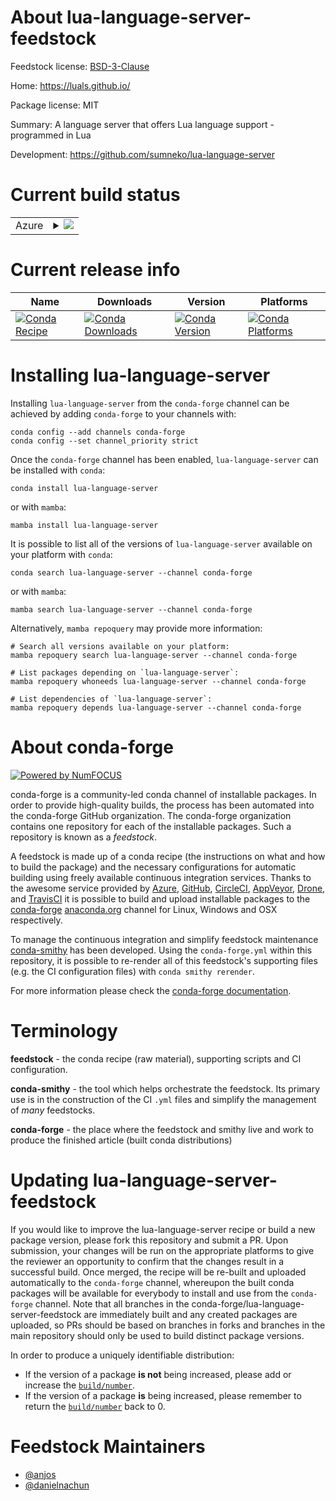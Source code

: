 About lua-language-server-feedstock
===================================

Feedstock license: [BSD-3-Clause](https://github.com/conda-forge/lua-language-server-feedstock/blob/main/LICENSE.txt)

Home: https://luals.github.io/

Package license: MIT

Summary: A language server that offers Lua language support - programmed in Lua

Development: https://github.com/sumneko/lua-language-server

Current build status
====================


<table>
    
  <tr>
    <td>Azure</td>
    <td>
      <details>
        <summary>
          <a href="https://dev.azure.com/conda-forge/feedstock-builds/_build/latest?definitionId=25489&branchName=main">
            <img src="https://dev.azure.com/conda-forge/feedstock-builds/_apis/build/status/lua-language-server-feedstock?branchName=main">
          </a>
        </summary>
        <table>
          <thead><tr><th>Variant</th><th>Status</th></tr></thead>
          <tbody><tr>
              <td>linux_64</td>
              <td>
                <a href="https://dev.azure.com/conda-forge/feedstock-builds/_build/latest?definitionId=25489&branchName=main">
                  <img src="https://dev.azure.com/conda-forge/feedstock-builds/_apis/build/status/lua-language-server-feedstock?branchName=main&jobName=linux&configuration=linux%20linux_64_" alt="variant">
                </a>
              </td>
            </tr><tr>
              <td>linux_aarch64</td>
              <td>
                <a href="https://dev.azure.com/conda-forge/feedstock-builds/_build/latest?definitionId=25489&branchName=main">
                  <img src="https://dev.azure.com/conda-forge/feedstock-builds/_apis/build/status/lua-language-server-feedstock?branchName=main&jobName=linux&configuration=linux%20linux_aarch64_" alt="variant">
                </a>
              </td>
            </tr><tr>
              <td>linux_ppc64le</td>
              <td>
                <a href="https://dev.azure.com/conda-forge/feedstock-builds/_build/latest?definitionId=25489&branchName=main">
                  <img src="https://dev.azure.com/conda-forge/feedstock-builds/_apis/build/status/lua-language-server-feedstock?branchName=main&jobName=linux&configuration=linux%20linux_ppc64le_" alt="variant">
                </a>
              </td>
            </tr><tr>
              <td>osx_64</td>
              <td>
                <a href="https://dev.azure.com/conda-forge/feedstock-builds/_build/latest?definitionId=25489&branchName=main">
                  <img src="https://dev.azure.com/conda-forge/feedstock-builds/_apis/build/status/lua-language-server-feedstock?branchName=main&jobName=osx&configuration=osx%20osx_64_" alt="variant">
                </a>
              </td>
            </tr><tr>
              <td>osx_arm64</td>
              <td>
                <a href="https://dev.azure.com/conda-forge/feedstock-builds/_build/latest?definitionId=25489&branchName=main">
                  <img src="https://dev.azure.com/conda-forge/feedstock-builds/_apis/build/status/lua-language-server-feedstock?branchName=main&jobName=osx&configuration=osx%20osx_arm64_" alt="variant">
                </a>
              </td>
            </tr>
          </tbody>
        </table>
      </details>
    </td>
  </tr>
</table>

Current release info
====================

| Name | Downloads | Version | Platforms |
| --- | --- | --- | --- |
| [![Conda Recipe](https://img.shields.io/badge/recipe-lua--language--server-green.svg)](https://anaconda.org/conda-forge/lua-language-server) | [![Conda Downloads](https://img.shields.io/conda/dn/conda-forge/lua-language-server.svg)](https://anaconda.org/conda-forge/lua-language-server) | [![Conda Version](https://img.shields.io/conda/vn/conda-forge/lua-language-server.svg)](https://anaconda.org/conda-forge/lua-language-server) | [![Conda Platforms](https://img.shields.io/conda/pn/conda-forge/lua-language-server.svg)](https://anaconda.org/conda-forge/lua-language-server) |

Installing lua-language-server
==============================

Installing `lua-language-server` from the `conda-forge` channel can be achieved by adding `conda-forge` to your channels with:

```
conda config --add channels conda-forge
conda config --set channel_priority strict
```

Once the `conda-forge` channel has been enabled, `lua-language-server` can be installed with `conda`:

```
conda install lua-language-server
```

or with `mamba`:

```
mamba install lua-language-server
```

It is possible to list all of the versions of `lua-language-server` available on your platform with `conda`:

```
conda search lua-language-server --channel conda-forge
```

or with `mamba`:

```
mamba search lua-language-server --channel conda-forge
```

Alternatively, `mamba repoquery` may provide more information:

```
# Search all versions available on your platform:
mamba repoquery search lua-language-server --channel conda-forge

# List packages depending on `lua-language-server`:
mamba repoquery whoneeds lua-language-server --channel conda-forge

# List dependencies of `lua-language-server`:
mamba repoquery depends lua-language-server --channel conda-forge
```


About conda-forge
=================

[![Powered by
NumFOCUS](https://img.shields.io/badge/powered%20by-NumFOCUS-orange.svg?style=flat&colorA=E1523D&colorB=007D8A)](https://numfocus.org)

conda-forge is a community-led conda channel of installable packages.
In order to provide high-quality builds, the process has been automated into the
conda-forge GitHub organization. The conda-forge organization contains one repository
for each of the installable packages. Such a repository is known as a *feedstock*.

A feedstock is made up of a conda recipe (the instructions on what and how to build
the package) and the necessary configurations for automatic building using freely
available continuous integration services. Thanks to the awesome service provided by
[Azure](https://azure.microsoft.com/en-us/services/devops/), [GitHub](https://github.com/),
[CircleCI](https://circleci.com/), [AppVeyor](https://www.appveyor.com/),
[Drone](https://cloud.drone.io/welcome), and [TravisCI](https://travis-ci.com/)
it is possible to build and upload installable packages to the
[conda-forge](https://anaconda.org/conda-forge) [anaconda.org](https://anaconda.org/)
channel for Linux, Windows and OSX respectively.

To manage the continuous integration and simplify feedstock maintenance
[conda-smithy](https://github.com/conda-forge/conda-smithy) has been developed.
Using the ``conda-forge.yml`` within this repository, it is possible to re-render all of
this feedstock's supporting files (e.g. the CI configuration files) with ``conda smithy rerender``.

For more information please check the [conda-forge documentation](https://conda-forge.org/docs/).

Terminology
===========

**feedstock** - the conda recipe (raw material), supporting scripts and CI configuration.

**conda-smithy** - the tool which helps orchestrate the feedstock.
                   Its primary use is in the construction of the CI ``.yml`` files
                   and simplify the management of *many* feedstocks.

**conda-forge** - the place where the feedstock and smithy live and work to
                  produce the finished article (built conda distributions)


Updating lua-language-server-feedstock
======================================

If you would like to improve the lua-language-server recipe or build a new
package version, please fork this repository and submit a PR. Upon submission,
your changes will be run on the appropriate platforms to give the reviewer an
opportunity to confirm that the changes result in a successful build. Once
merged, the recipe will be re-built and uploaded automatically to the
`conda-forge` channel, whereupon the built conda packages will be available for
everybody to install and use from the `conda-forge` channel.
Note that all branches in the conda-forge/lua-language-server-feedstock are
immediately built and any created packages are uploaded, so PRs should be based
on branches in forks and branches in the main repository should only be used to
build distinct package versions.

In order to produce a uniquely identifiable distribution:
 * If the version of a package **is not** being increased, please add or increase
   the [``build/number``](https://docs.conda.io/projects/conda-build/en/latest/resources/define-metadata.html#build-number-and-string).
 * If the version of a package **is** being increased, please remember to return
   the [``build/number``](https://docs.conda.io/projects/conda-build/en/latest/resources/define-metadata.html#build-number-and-string)
   back to 0.

Feedstock Maintainers
=====================

* [@anjos](https://github.com/anjos/)
* [@danielnachun](https://github.com/danielnachun/)

